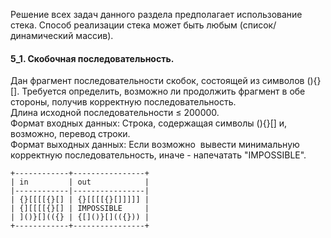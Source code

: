 Решение всех задач данного раздела предполагает использование стека. Способ реализации стека может быть любым (список/динамический массив).

#### 5_1. Скобочная последовательность.

Дан фрагмент последовательности скобок, состоящей из символов (){}[].
Требуется определить, возможно ли продолжить фрагмент в обе стороны, получив корректную последовательность.  
Длина исходной последовательности ≤ 200000.  
Формат входных данных: Строка, содержащая символы (){}[] и, возможно, перевод строки.  
Формат выходных данных: Если возможно ­ вывести минимальную корректную последовательность, иначе - напечатать "IMPOSSIBLE​".

```
+------------+----------------+
| in         | out            |
|------------|----------------|
| {}[[[[{}[] | {}[[[[{}[]]]]] |
| {][[[[{}[] | IMPOSSIBLE     |
| ]()}[](({} | {[]()}[](({})) |
+------------+----------------+
```
